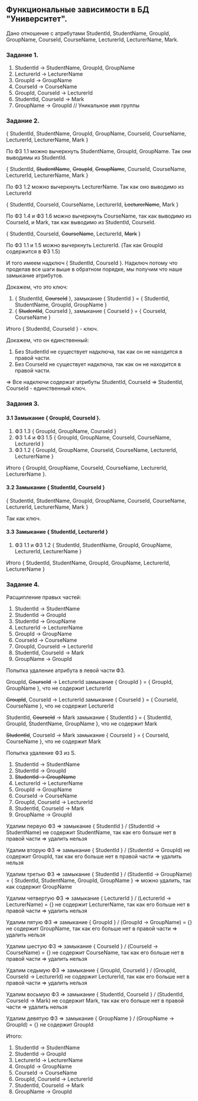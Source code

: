 ## Функциональные зависимости в БД "Университет".

Дано отношение с атрибутами StudentId, 
StudentName, GroupId, GroupName, CourseId, CourseName, LecturerId, LecturerName, Mark.

### Задание 1.

1. StudentId -> StudentName, GroupId, GroupName
2. LecturerId -> LecturerName
3. GroupId -> GroupName
4. CourseId -> CourseName
5. GroupId, CourseId -> LecturerId
6. StudentId, CourseId -> Mark
7. GroupName -> GroupId // Уникальное имя группы

### Задание 2.

{ StudentId, StudentName, GroupId, GroupName, CourseId, CourseName, LecturerId, LecturerName, Mark }

По ФЗ 1.1 можно вычеркнуть StudentName, GroupId, GroupName. Так они выводимы из StudentId.

{ StudentId, ~~StudentName~~, ~~GroupId~~, ~~GroupName~~, CourseId, CourseName, LecturerId, LecturerName, Mark }

По ФЗ 1.2 можно вычеркнуть LecturerName. Так как оно выводимо из LecturerId

{ StudentId, CourseId, CourseName, LecturerId, ~~LecturerName~~, Mark }

По ФЗ 1.4 и ФЗ 1.6 можно вычеркнуть CourseName, так как выводимо из CourseId, 
и Mark, так как выводимо из StudentId, CourseId.

{ StudentId, CourseId, ~~CourseName~~, LecturerId, ~~Mark~~ }

По ФЗ 1.1 и 1.5 можно вычеркнуть LecturerId. (Так как GroupId содержится в ФЗ 1.5)

И того имеем надключ { StudentId, CourseId }. 
Надключ потому что проделав все шаги выше в обратном порядке, мы получим что наше замыкание атрибутов.

Докажем, что это ключ: 

1. { StudentId, ~~CourseId~~ }, замыкание { StudentId } = { StudentId, StudentName, GroupId, GroupName }
2. { ~~StudentId~~, CourseId }, замыкание { CourseId } = { CourseId, CourseName }

Итого { StudentId, CourseId } - ключ.

Докажем, что он единственный:

1. Без StudentId не существует надключа, так как он не находится в правой части. 
2. Без CourseId не существует надключа, так как он не находится в правой части.

=> Все надключи содержат атрибуты StudentId, CourseId => StudentId, CourseId - единственный ключ.

### Задания 3. 

#### 3.1 Замыкание { GroupId, CourseId }.

1. ФЗ 1.3 { GroupId, GroupName, CourseId }
2. ФЗ 1.4 и ФЗ 1.5 { GroupId, GroupName, CourseId, CourseName, LecturerId }
3. ФЗ 1.2 { GroupId, GroupName, CourseId, CourseName, LecturerId, LecturerName }

Итого { GroupId, GroupName, CourseId, CourseName, LecturerId, LecturerName }.

#### 3.2 Замыкание { StudentId, CourseId }

{ StudentId, StudentName, GroupId, GroupName, CourseId, CourseName, LecturerId, LecturerName, Mark }

Так как ключ. 

#### 3.3 Замыкание { StudentId, LecturerId }

1. ФЗ 1.1 и ФЗ 1.2 { StudentId, StudentName, GroupId, GroupName, LecturerId, LecturerName }

Итого { StudentId, StudentName, GroupId, GroupName, LecturerId, LecturerName }

### Задание 4. 

Расщипление правых частей: 

1. StudentId -> StudentName
2. StudentId -> GroupId
3. StudentId -> GroupName
4. LecturerId -> LecturerName
5. GroupId -> GroupName
6. CourseId -> CourseName
7. GroupId, CourseId -> LecturerId
8. StudentId, CourseId -> Mark
9. GroupName -> GroupId

Попытка удаление атрибута в левой части ФЗ.

GroupId, ~~CourseId~~ -> LecturerId
замыкание { GroupId } = { GroupId, GroupName }, что не содержит LecturerId

~~GroupId~~, CourseId -> LecturerId
замыкание { CourseId } = { CourseId, CourseName }, что не содержит LecturerId

StudentId, ~~CourseId~~ -> Mark
замыкание { StudentId } = { StudentId, GroupId, StudentName, GroupName }, что не содержит Mark

~~StudentId~~, CourseId -> Mark
замыкание { CourseId } = { CourseId, CourseName }, что не содержит Mark

Попытка удаление ФЗ из S.

1. StudentId -> StudentName
2. StudentId -> GroupId
3. ~~StudentId -> GroupName~~
4. LecturerId -> LecturerName
5. GroupId -> GroupName
6. CourseId -> CourseName
7. GroupId, CourseId -> LecturerId
8. StudentId, CourseId -> Mark
9. GroupName -> GroupId

Удалим первую ФЗ  => замыкание { StudentId } / (StudentId -> StudentName) не содержит StudentName, 
так как его больше нет в правой части => удалить нельзя

Удалим вторую ФЗ => замыкание { StudentId } / (StudentId -> GroupId) не содержит GroupId,
так как его больше нет в правой части => удалить нельзя

Удалим третью ФЗ => замыкание { StudentId } / (StudentId -> GroupName) = 
{ StudentId, StudentName, GroupId, GroupName } => можно удалить, так как содержит GroupName

Удалим четвертую ФЗ => замыкание { LecturerId } / (LecturerId -> LecturerName) = {} не содержит LecturerName,
так как его больше нет в правой части => удалить нельзя

Удалим пятую ФЗ => замыкание { GroupId } / (GroupId -> GroupName) = {} не содержит GroupName,
так как его больше нет в правой части => удалить нельзя

Удалим шестую ФЗ => замыкание { CourseId } / (CourseId -> CourseName) = {} не содержит CourseName,
так как его больше нет в правой части => удалить нельзя

Удалим седьмую ФЗ => замыкание { GroupId, CourseId } / (GroupId, CourseId -> LecturerId) не содержит LecturerId,
так как его больше нет в правой части => удалить нельзя

Удалим восьмую ФЗ => замыкание { StudentId, CourseId } / (StudentId, CourseId -> Mark) не содержит Mark,
так как его больше нет в правой части => удалить нельзя

Удалим девятую ФЗ => замыкание { GroupName } / (GroupName -> GroupId) = {} не содержит GroupId

Итого:

1. StudentId -> StudentName
2. StudentId -> GroupId
3. LecturerId -> LecturerName
4. GroupId -> GroupName
5. CourseId -> CourseName
6. GroupId, CourseId -> LecturerId
7. StudentId, CourseId -> Mark
8. GroupName -> GroupId
